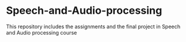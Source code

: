 # Speech-and-Audio-processing
This repository includes the assignments and the final project in Speech and Audio processing course
